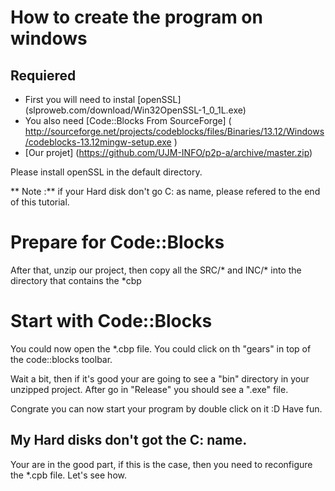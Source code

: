 # How to create the program on windows

## Requiered 
- First you will need to instal [openSSL] (slproweb.com/download/Win32OpenSSL-1_0_1L.exe)
- You also need [Code::Blocks From SourceForge] ( http://sourceforge.net/projects/codeblocks/files/Binaries/13.12/Windows/codeblocks-13.12mingw-setup.exe )
- [Our projet] (https://github.com/UJM-INFO/p2p-a/archive/master.zip)

Please install openSSL in the default directory. 

** Note :** if your Hard disk don't go C: as name, please refered to the end of this tutorial.

# Prepare for Code::Blocks
After that, unzip our project, then copy all the SRC/* and INC/* into the directory that contains the *cbp

# Start with Code::Blocks
You could now open the *.cbp file.
You could click on th "gears" in top of the code::blocks toolbar.

Wait a bit, then if it's good your are going to see a "bin" directory in your unzipped project.
After go in "Release" you should see a ".exe" file.

Congrate you can now start your program by double click on it :D
Have fun.


## My Hard disks don't got the C: name.
Your are in the good part, if this is the case, then you need to reconfigure the *.cpb file.
Let's see how.
